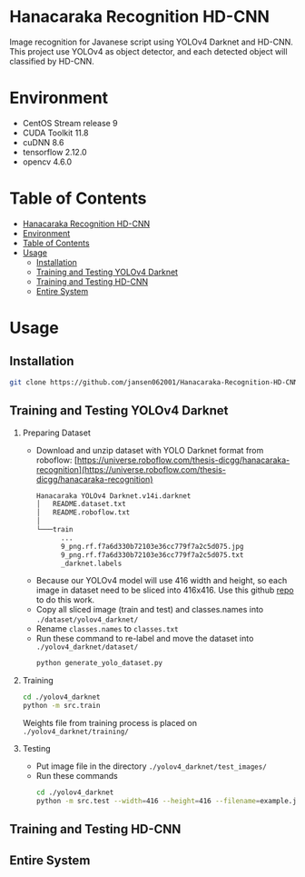 # Hanacaraka Recognition HD-CNN

Image recognition for Javanese script using YOLOv4 Darknet and HD-CNN. This project use YOLOv4 as object detector, and each detected object will classified by HD-CNN.

# Environment

- CentOS Stream release 9
- CUDA Toolkit 11.8
- cuDNN 8.6
- tensorflow 2.12.0
- opencv 4.6.0

# Table of Contents

- [Hanacaraka Recognition HD-CNN](#hanacaraka-recognition-hd-cnn)
- [Environment](#environment)
- [Table of Contents](#table-of-contents)
- [Usage](#usage)
  - [Installation](#installation)
  - [Training and Testing YOLOv4 Darknet](#training-and-testing-yolov4-darknet)
  - [Training and Testing HD-CNN](#training-and-testing-hd-cnn)
  - [Entire System](#entire-system)

# Usage

## Installation

```bash
git clone https://github.com/jansen062001/Hanacaraka-Recognition-HD-CNN.git
```

## Training and Testing YOLOv4 Darknet

1. Preparing Dataset
   - Download and unzip dataset with YOLO Darknet format from roboflow: [https://universe.roboflow.com/thesis-dicgg/hanacaraka-recognition](https://universe.roboflow.com/thesis-dicgg/hanacaraka-recognition)
      ```bash
      Hanacaraka YOLOv4 Darknet.v14i.darknet
      │   README.dataset.txt
      │   README.roboflow.txt
      │
      └───train
            ...
            9_png.rf.f7a6d330b72103e36cc779f7a2c5d075.jpg
            9_png.rf.f7a6d330b72103e36cc779f7a2c5d075.txt
            _darknet.labels
      ```
   - Because our YOLOv4 model will use 416 width and height, so each image in dataset need to be sliced into 416x416. Use this github [repo](https://github.com/slanj/yolo-tiling) to do this work.
   - Copy all sliced image (train and test) and classes.names into `./dataset/yolov4_darknet/`
   - Rename `classes.names` to `classes.txt`
   - Run these command to re-label and move the dataset into `./yolov4_darknet/dataset/`
      ```bash
      python generate_yolo_dataset.py
      ```
2. Training
    ```bash
    cd ./yolov4_darknet
    python -m src.train
    ```

    Weights file from training process is placed on `./yolov4_darknet/training/`
3. Testing
   - Put image file in the directory `./yolov4_darknet/test_images/`
   - Run these commands
      ```bash
      cd ./yolov4_darknet
      python -m src.test --width=416 --height=416 --filename=example.jpg
      ```

## Training and Testing HD-CNN

## Entire System